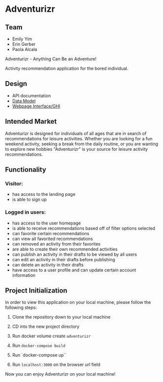 # Adventurizr

## Team

* Emily Yim
* Erin Gerber
* Paola Alcala

Adventurizr - Anything Can Be an Adventure!

Activity recommendation application for the bored individual.

## Design

* API documentation
* [Data Model](docs/data-model.md)
* [Webpage Interface/GHI](docs/ghi.md)

## Intended Market

Adventurizr is designed for individuals of all ages
that are in search of recommendations for leisure activities.
Whether you are looking for a fun weekend activity, seeking
a break from the daily routine, or you are wanting to explore
new hobbies "Adventurizr" is your source for leisure activity
recommendations.

## Functionality

### Visitor:

* has access to the landing page
* is able to sign up

### Logged in users:

* has access to the user homepage
* is able to receive recommendations based off of filter options selected
* can favorite certain recommendations
* can view all favorited recommendations
* can removed an activity from their favorites
* are able to create their own recommended activities
* can publish an activity in their drafts to be viewed by all users
* can edit an activity in their drafts before publishing
* can delete an activity in their drafts
* have access to a user profile and can update certain account information


## Project Initialization

In order to view this application on your local machine, please follow the following steps:


1. Clone the repository down to your local machine

2. CD into the new project directory

3. Run docker volume create `adventurizr`

4. Run `docker-compose build`

5. Run `docker-compose up``

6. Run `localhost:3000` on the browser url field

Now you can enjoy Adventurizr on your local machine!
